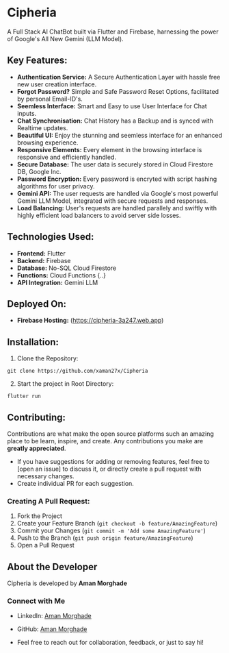 # Cipheria

A Full Stack AI ChatBot built via Flutter and Firebase, harnessing the power of Google's All New Gemini (LLM Model).

## Key Features:

- **Authentication Service:** A Secure Authentication Layer with hassle free new user creation interface.
- **Forgot Password?** Simple and Safe Password Reset Options, facilitated by personal Email-ID's.
- **Seemless Interface:** Smart and Easy to use User Interface for Chat inputs.
- **Chat Synchronisation:** Chat History has a Backup and is synced with Realtime updates.
- **Beautiful UI:** Enjoy the stunning and seemless interface for an enhanced browsing experience.
- **Responsive Elements:** Every element in the browsing interface is responsive and efficiently handled.
- **Secure Database:** The user data is securely stored in Cloud Firestore DB, Google Inc.
- **Password Encryption:** Every password is encryted with script hashing algorithms for user privacy.
- **Gemini API:** The user requests are handled via Google's most powerful Gemini LLM Model, integrated with secure requests and responses.
- **Load Balancing:** User's requests are handled parallely and swiftly with highly efficient load balancers to avoid server side losses.

## Technologies Used:
- **Frontend:** Flutter
- **Backend:** Firebase
- **Database:** No-SQL Cloud Firestore
- **Functions:** Cloud Functions {..}
- **API Integration:** Gemini LLM

## Deployed On:
- **Firebase Hosting:** (https://cipheria-3a247.web.app)

## Installation:
1. Clone the Repository:
```
git clone https://github.com/xaman27x/Cipheria
```
2. Start the project in Root Directory:
```
flutter run
```
## Contributing:

Contributions are what make the open source platforms such an amazing place to be learn, inspire, and create. Any contributions you make are **greatly appreciated**.

-   If you have suggestions for adding or removing features, feel free to [open an issue] to discuss it, or directly create a pull request with necessary changes.
-   Create individual PR for each suggestion.

### Creating A Pull Request:

1. Fork the Project
2. Create your Feature Branch (`git checkout -b feature/AmazingFeature`)
3. Commit your Changes (`git commit -m 'Add some AmazingFeature'`)
4. Push to the Branch (`git push origin feature/AmazingFeature`)
5. Open a Pull Request

## About the Developer

Cipheria is developed by **Aman Morghade**

### Connect with Me

- LinkedIn: [Aman Morghade](https://www.linkedin.com/in/amanmorghade)
- GitHub: [Aman Morghade](https://github.com/xaman27x)

- Feel free to reach out for collaboration, feedback, or just to say hi!


